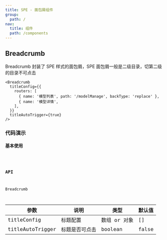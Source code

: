 ```yaml
---
title: SPE - 面包屑组件
group:
  path: /
nav:
  title: 组件
  path: /components
---
```


## Breadcrumb

Breadcrumb 封装了 SPE 样式的面包屑，SPE 面包屑一般是二级目录，切第二级的目录不可点击

```tsx | pure
<Breadcrumb
  titleConfig={{
    routers: [
      { name: '模型列表', path: '/modelManage', backType: 'replace' },
      { name: '模型详情',
    ],
  }}
  titleAutoTrigger={true}
/>
```

### 代码演示

#### 基本使用

<code src="./demos/basic.tsx" iframe="200px" title="Breadcrumb 基本使用" desc="Breadcrumb 基本使用情况" />

### API

Breadcrumb

| 参数             | 说明           | 类型         | 默认值 |
| ---------------- | -------------- | ------------ | ------ |
| titleConfig      | 标题配置       | 数组 or 对象 | []     |
| titleAutoTrigger | 标题是否可点击 | boolean      | false  |
